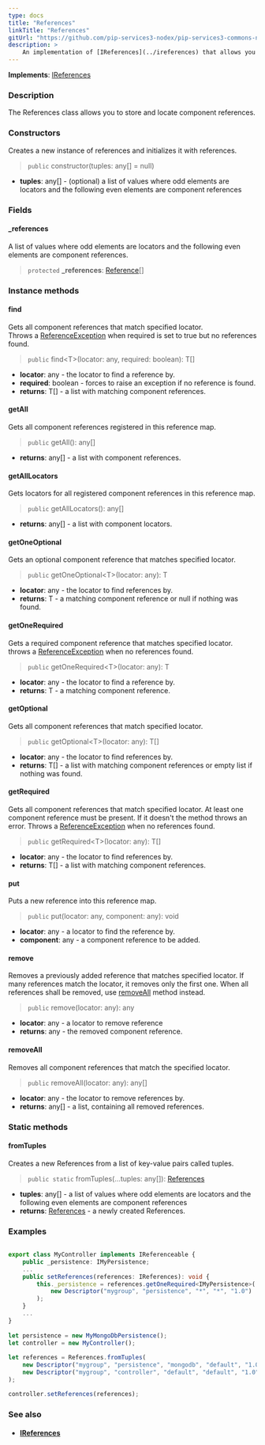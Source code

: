 ```yaml
---
type: docs
title: "References"
linkTitle: "References"
gitUrl: "https://github.com/pip-services3-nodex/pip-services3-commons-nodex"
description: >
    An implementation of [IReferences](../ireferences) that allows you to store and locate component references.
---
```


**Implements**: [IReferences](../ireferences)

### Description

The References class allows you to store and locate component references.

### Constructors
Creates a new instance of references and initializes it with references.

> `public` constructor(tuples: any[] = null)

- **tuples**: any[] - (optional) a list of values where odd elements are locators and the following even elements are component references

### Fields
<span class="hide-title-link">

#### _references
 A list of values where odd elements are locators and the following even elements are component references.
> `protected` **_references**: [Reference](../reference)[]

</span>

### Instance methods

#### find
Gets all component references that match specified locator.  
Throws a [ReferenceException](../reference_exception) when required is set to true but no references found.

> `public` find\<T\>(locator: any, required: boolean): T[]

- **locator**: any - the locator to find a reference by.
- **required**: boolean - forces to raise an exception if no reference is found.
- **returns**: T[] - a list with matching component references.

#### getAll
Gets all component references registered in this reference map.

> `public` getAll(): any[]

- **returns**: any[] - a list with component references.

#### getAllLocators
Gets locators for all registered component references in this reference map.

> `public` getAllLocators(): any[]

- **returns**: any[] - a list with component locators.

#### getOneOptional
Gets an optional component reference that matches specified locator.

> `public` getOneOptional\<T\>(locator: any): T

- **locator**: any - the locator to find references by.
- **returns**: T - a matching component reference or null if nothing was found.

#### getOneRequired
Gets a required component reference that matches specified locator.  
throws a [ReferenceException](../reference_exception) when no references found.

> `public` getOneRequired\<T\>(locator: any): T

- **locator**: any - the locator to find a reference by.	 
- **returns**: T - a matching component reference.

#### getOptional
Gets all component references that match specified locator.

> `public` getOptional\<T\>(locator: any): T[]

- **locator**: any - the locator to find references by.	 
- **returns**: T[] - a list with matching component references or empty list if nothing was found.

#### getRequired
Gets all component references that match specified locator.
At least one component reference must be present.
If it doesn't the method throws an error.
Throws a [ReferenceException](../reference_exception) when no references found.

> `public` getRequired\<T\>(locator: any): T[]

- **locator**: any - the locator to find references by.
- **returns**: T[] - a list with matching component references.

#### put
Puts a new reference into this reference map.

> `public` put(locator: any, component: any): void

- **locator**: any - a locator to find the reference by.
- **component**: any - a component reference to be added.


#### remove
Removes a previously added reference that matches specified locator.
If many references match the locator, it removes only the first one.
When all references shall be removed, use [removeAll](#removeall) method instead.

> `public` remove(locator: any): any

- **locator**: any - a locator to remove reference
- **returns**: any - the removed component reference.

#### removeAll
Removes all component references that match the specified locator. 

> `public` removeAll(locator: any): any[]

- **locator**: any - the locator to remove references by.
- **returns**: any[] - a list, containing all removed references.

### Static methods

#### fromTuples
Creates a new References from a list of key-value pairs called tuples.

> `public static` fromTuples(...tuples: any[]): [References](../references)

- **tuples**: any[] - a list of values where odd elements are locators and the following even elements are component references
- **returns**: [References](../references) - a newly created References.

### Examples

```typescript

export class MyController implements IReferenceable {
    public _persistence: IMyPersistence;
    ...    
    public setReferences(references: IReferences): void {
        this._persistence = references.getOneRequired<IMyPersistence>(
            new Descriptor("mygroup", "persistence", "*", "*", "1.0")
        );
    }
    ...
}
  
let persistence = new MyMongoDbPersistence();
let controller = new MyController();
  
let references = References.fromTuples(
    new Descriptor("mygroup", "persistence", "mongodb", "default", "1.0"), persistence,
    new Descriptor("mygroup", "controller", "default", "default", "1.0"), controller
);

controller.setReferences(references);

```

### See also
- #### [IReferences](../ireferences)
